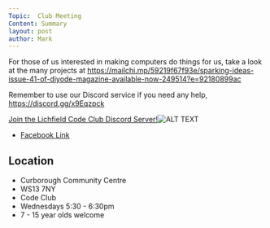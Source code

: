 ```yaml
---
Topic:  Club Meeting
Content: Summary
layout: post
author: Mark
---
```

For those of us interested in making computers do things for us, take a look at the many projects at https://mailchi.mp/59219f67f93e/sparking-ideas-issue-41-of-diyode-magazine-available-now-249514?e=92180899ac

Remember to use our Discord service if you need any help, https://discord.gg/x9Eqzpck

[Join the Lichfield Code Club Discord Server!](https://l.facebook.com/l.php?u=https%3A%2F%2Fdiscord.gg%2Fx9Eqzpck&h=AT1rdviiGzym13gp6Q1bt5RTHjQv12iK388-obFTBuqIe6qIe-RwwLTapYwbwvJcCi4PRmf7-RXB59_Kng-P-tY1_AVTJDTE2A1Gsa7fUSE-pnS4PzSt27rTKcOnnMlf&s=1)![ALT TEXT](https://external.fbhx6-1.fna.fbcdn.net/emg1/v/t13/13957814808962068580?url=https%3A%2F%2Fcdn.discordapp.com%2Ficons%2F752788181954461750%2Fffc72da0d75123f00019873ad95b9e43.jpg%3Fsize%3D256&fb_obo=1&utld=discordapp.com&stp=c0.5000x0.5000f_dst-emg0_p200x200_q75&ccb=13-1&oh=06_AbGIcl6VqTpIf00Bin7d_ToFUbcq_hCUJ6ZaI4zJTKO3zw&oe=65289D0C&_nc_sid=e609ca)

* [Facebook Link](https://www.facebook.com/1481985248595237/posts/3461848233942252/)

## Location

* Curborough Community Centre
* WS13 7NY
* Code Club
* Wednesdays 5:30 - 6:30pm
* 7 - 15 year olds welcome

